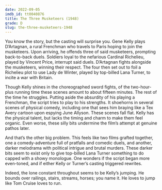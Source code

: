 ```yaml
---
date: 2022-09-05
imdb_id: tt0040876
title: The Three Musketeers (1948)
grade: D
slug: the-three-musketeers-1948
---
```


You know the story, but the casting will surprise you. Gene Kelly plays D’Artagnan, a rural Frenchman who travels to Paris hoping to join the musketeers. Upon arriving, he offends three of said musketeers, prompting back-to-back duels. Soldiers loyal to the nefarious Cardinal Richelieu, played by Vincent Price, interrupt said duels. D’Artagnan fights alongside the musketeers, winning their respect. The four then set out to foil a Richelieu plot to use Lady de Winter, played by top-billed Lana Turner, to incite a war with Britain.

<!-- end -->

Though Kelly shines in the choreographed sword fights, of the two-hour-plus running time these scenes amount to about fifteen minutes. The rest of the time he struggles. Putting aside the absurdity of his playing a Frenchman, the script tries to play to his strengths. It shoehorns in several scenes of physical comedy, including one that sees him braying like a Tex Avery cartoon upon espying June Allyson. These scenes fall flat. Kelly has the physical talent, but lacks the timing and charm to make them feel organic. Even worse, these silly bits undermine the film’s attempt at genuine pathos later.

And that’s the other big problem. This feels like two films grafted together, one a comedy-adventure full of pratfalls and comedic duels, and another, darker melodrama with political intrigue and brutal murders. These darker bits seem to exist only to give top-billed Lana Turner something to do capped with a showy monologue. One wonders if the script began more even-toned, and if either Kelly or Turner’s casting triggered rewrites.

Indeed, the lone constant throughout seems to be Kelly’s jumping. He bounds over railings, stairs, streams, horses; you name it. He loves to jump like Tom Cruise loves to run.